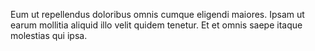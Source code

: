 Eum ut repellendus doloribus omnis cumque eligendi maiores. Ipsam ut earum mollitia aliquid illo velit quidem tenetur. Et et omnis saepe itaque molestias qui ipsa.